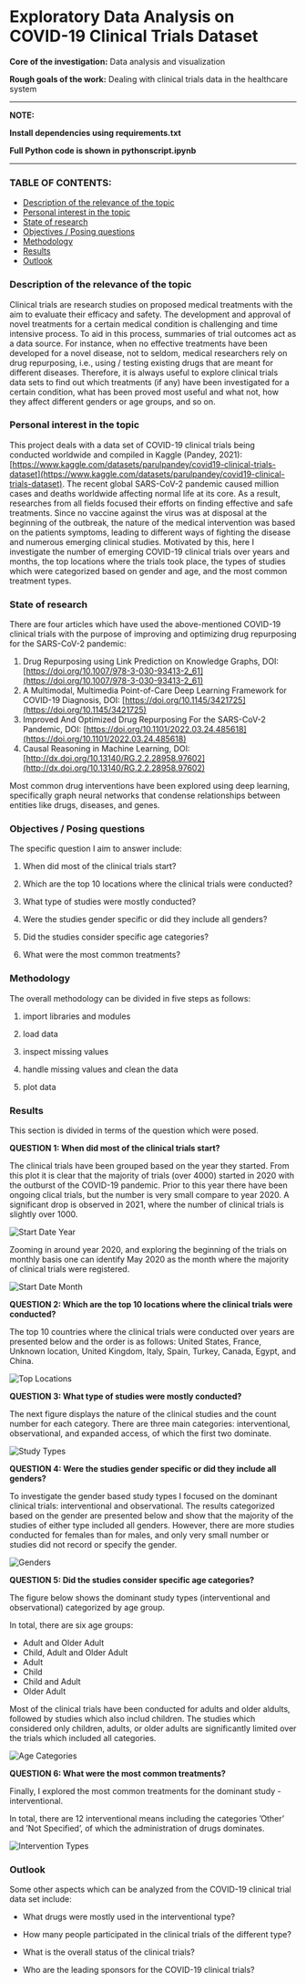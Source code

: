 # Exploratory Data Analysis on COVID-19 Clinical Trials Dataset

**Core of the investigation:** Data analysis and visualization

**Rough goals of the work:** Dealing with clinical trials data in the healthcare system
<hr>

**NOTE:**

**Install dependencies using requirements.txt**

**Full Python code is shown in pythonscript.ipynb**
<hr>

### TABLE OF CONTENTS:

* [Description of the relevance of the topic](https://github.com/arjeta-rushiti/data-science-portfolio/tree/main/covid19_clinical_trials#description-of-the-relevance-of-the-topic)
* [Personal interest in the topic](https://github.com/arjeta-rushiti/data-science-portfolio/tree/main/covid19_clinical_trials#personal-interest-in-the-topic)
* [State of research](https://github.com/arjeta-rushiti/data-science-portfolio/tree/main/covid19_clinical_trials#state-of-research)
* [Objectives / Posing questions](https://github.com/arjeta-rushiti/data-science-portfolio/tree/main/covid19_clinical_trials#objectives--posing-questions)
* [Methodology](https://github.com/arjeta-rushiti/data-science-portfolio/tree/main/covid19_clinical_trials#methodology)
* [Results](https://github.com/arjeta-rushiti/data-science-portfolio/tree/main/covid19_clinical_trials#results)
* [Outlook](https://github.com/arjeta-rushiti/data-science-portfolio/tree/main/covid19_clinical_trials#outlook)


### Description of the relevance of the topic

Clinical trials are research studies on proposed medical treatments with the aim to evaluate their efficacy and safety. The development and approval of novel treatments for a certain medical condition is challenging and time intensive process. To aid in this process, summaries of trial outcomes act as a data source.
For instance, when no effective treatments have been developed for a novel disease, not to seldom, medical researchers rely on drug repurposing, i.e., using / testing existing drugs that are meant for different diseases.
Therefore, it is always useful to explore clinical trials data sets to find out which treatments (if any) have been investigated for a certain condition, what has been proved most useful and what not, how they affect different genders or age groups, and so on.


### Personal interest in the topic

This project deals with a data set of COVID-19 clinical trials being conducted worldwide and compiled in Kaggle (Pandey, 2021): [https://www.kaggle.com/datasets/parulpandey/covid19-clinical-trials-dataset](https://www.kaggle.com/datasets/parulpandey/covid19-clinical-trials-dataset).
The recent global SARS-CoV-2 pandemic caused million cases and deaths worldwide affecting normal life at its core. As a result, researches from all fields focused their efforts on finding effective and safe treatments. Since no vaccine against the virus was at disposal at the beginning of the outbreak, the nature of the medical intervention was based on the patients symptoms, leading to different ways of fighting the disease and numerous emerging clinical studies. Motivated by this, here I investigate the number of emerging COVID-19 clinical trials over years and months, the top locations where the trials took place, the types of studies which were categorized based on gender and age, and the most common treatment types.

### State of research

There are four articles which have used the above-mentioned COVID-19 clinical trials with the purpose of improving and optimizing drug repurposing for the SARS-CoV-2 pandemic:

1. Drug Repurposing using Link Prediction on Knowledge Graphs, DOI: [https://doi.org/10.1007/978-3-030-93413-2_61](https://doi.org/10.1007/978-3-030-93413-2_61)
2. A Multimodal, Multimedia Point-of-Care Deep Learning Framework for COVID-19 Diagnosis, DOI: [https://doi.org/10.1145/3421725](https://doi.org/10.1145/3421725)
3. Improved And Optimized Drug Repurposing For the SARS-CoV-2 Pandemic, DOI: [https://doi.org/10.1101/2022.03.24.485618](https://doi.org/10.1101/2022.03.24.485618)
4. Causal Reasoning in Machine Learning, DOI: [http://dx.doi.org/10.13140/RG.2.2.28958.97602](http://dx.doi.org/10.13140/RG.2.2.28958.97602)

Most common drug interventions have been explored using deep learning, specifically graph neural networks that condense relationships between entities like drugs, diseases, and genes.

### Objectives / Posing questions

The specific question I aim to answer include:

1. When did most of the clinical trials start? <p></p>

2. Which are the top 10 locations where the clinical trials were conducted? <p></p>

3. What type of studies were mostly conducted? <p></p>

4. Were the studies gender specific or did they include all genders? <p></p>

5. Did the studies consider specific age categories? <p></p>

6. What were the most common treatments? <br>

### Methodology

The overall methodology can be divided in five steps as follows:

1. import libraries and modules <p></p>

2. load data <p></p>

3. inspect missing values <p></p>

4. handle missing values and clean the data <p></p>

5. plot data <br>
    
### Results

This section is divided in terms of the question which were posed.

**QUESTION 1: When did most of the clinical trials start?**

The clinical trials have been grouped based on the year they started. From this plot it is clear that the majority of trials (over 4000) started in 2020 with the outburst of the COVID-19 pandemic. Prior to this year there have been ongoing clical trials, but the number is very small compare to year 2020. A significant drop is observed in 2021, where the number of clinical trials is slightly over 1000.

![Start Date Year](https://github.com/arjeta-rushiti/data-science-portfolio/blob/main/covid19_clinical_trials/results/start_date_year.png)

Zooming in around year 2020, and exploring the beginning of the trials on monthly basis one can identify May 2020 as the month where the majority of clinical trials were registered.

![Start Date Month](https://github.com/arjeta-rushiti/data-science-portfolio/blob/main/covid19_clinical_trials/results/start_date_month.png)

**QUESTION 2: Which are the top 10 locations where the clinical trials were conducted?**

The top 10 countries where the clinical trials were conducted over years are presented below and the order is as follows: United States, France, Unknown location, United Kingdom, Italy, Spain, Turkey, Canada, Egypt, and China.

![Top Locations](https://github.com/arjeta-rushiti/data-science-portfolio/blob/main/covid19_clinical_trials/results/top_countries.png)

**QUESTION 3: What type of studies were mostly conducted?**

The next figure displays the nature of the clinical studies and the count number for each category. There are three main categories: interventional, observational, and expanded access, of which the first two dominate.

![Study Types](https://github.com/arjeta-rushiti/data-science-portfolio/blob/main/covid19_clinical_trials/results/study_types.png)

**QUESTION 4: Were the studies gender specific or did they include all genders?**

To investigate the gender based study types I focused on the dominant clinical trials: interventional and observational. The results categorized based on the gender are presented below and show that the majority of the studies of either type included all genders. However, there are more studies conducted for females than for males, and only very small number or studies did not record or specify the gender.

![Genders](https://github.com/arjeta-rushiti/data-science-portfolio/blob/main/covid19_clinical_trials/results/study_gender_based.png)

**QUESTION 5: Did the studies consider specific age categories?**

The figure below shows the dominant study types (interventional and observational) categorized by age group. 

In total, there are six age groups:
* Adult and Older Adult
* Child, Adult and Older Adult
* Adult
* Child
* Child and Adult
* Older Adult

Most of the clinical trials have been conducted for adults and older aldults, followed by studies which also includ children. The studies which considered only children, adults, or older adults are significantly limited over the trials which included all categories.

![Age Categories](https://github.com/arjeta-rushiti/data-science-portfolio/blob/main/covid19_clinical_trials/results/study_age_based.png)

**QUESTION 6: What were the most common treatments?**

Finally, I explored the most common treatments for the dominant study - interventional. 

In total, there are 12 interventional means including the categories ’Other’ and ’Not Specified’, of which the administration of drugs dominates.

![Intervention Types](https://github.com/arjeta-rushiti/data-science-portfolio/blob/main/covid19_clinical_trials/results/intervention_types.png)



### Outlook 

Some other aspects which can be analyzed from the COVID-19 clinical trial data set include:

* What drugs were mostly used in the interventional type? <p></p>

* How many people participated in the clinical trials of the different type? <p></p>

* What is the overall status of the clinical trials? <p></p>

* Who are the leading sponsors for the COVID-19 clinical trials? 


